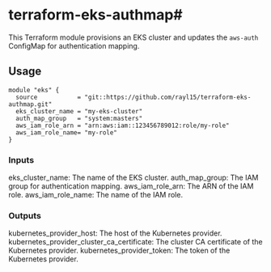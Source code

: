 # terraform-eks-authmap#

This Terraform module provisions an EKS cluster and updates the `aws-auth` ConfigMap for authentication mapping.

## Usage

```hcl
module "eks" {
  source           = "git::https://github.com/rayl15/terraform-eks-authmap.git"
  eks_cluster_name = "my-eks-cluster"
  auth_map_group   = "system:masters"
  aws_iam_role_arn = "arn:aws:iam::123456789012:role/my-role"
  aws_iam_role_name= "my-role"
}
```

### Inputs
eks_cluster_name: The name of the EKS cluster.
auth_map_group: The IAM group for authentication mapping.
aws_iam_role_arn: The ARN of the IAM role.
aws_iam_role_name: The name of the IAM role.

### Outputs
kubernetes_provider_host: The host of the Kubernetes provider.
kubernetes_provider_cluster_ca_certificate: The cluster CA certificate of the Kubernetes provider.
kubernetes_provider_token: The token of the Kubernetes provider.
